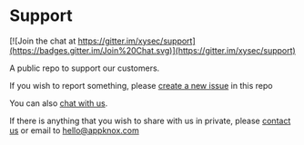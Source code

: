 # Support

[![Join the chat at https://gitter.im/xysec/support](https://badges.gitter.im/Join%20Chat.svg)](https://gitter.im/xysec/support)

A public repo to support our customers.

If you wish to report something, please [create a new issue](https://github.com/xysec/support/issues/new) in this repo

You can also [chat with us](https://gitter.im/xysec/support).

If there is anything that you wish to share with us in private, please [contact us](https://www.appknox.com/contact/) or email to [hello@appknox.com](mailto:hello@appknox.com)
